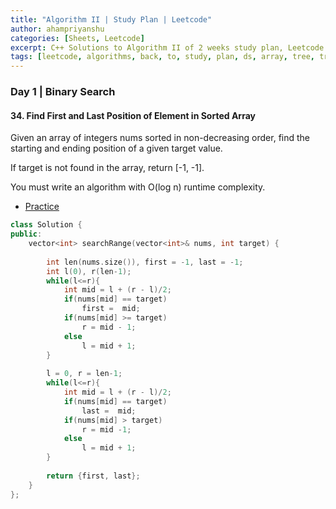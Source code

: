```yaml
---
title: "Algorithm II | Study Plan | Leetcode"
author: ahampriyanshu
categories: [Sheets, Leetcode]
excerpt: C++ Solutions to Algorithm II of 2 weeks study plan, Leetcode.
tags: [leetcode, algorithms, back, to, study, plan, ds, array, tree, trie, string, stacks, queue, linked list]
---
```


### Day 1 | Binary Search

#### 34. Find First and Last Position of Element in Sorted Array

Given an array of integers nums sorted in non-decreasing order, find the starting and ending position of a given target value.

If target is not found in the array, return [-1, -1].

You must write an algorithm with O(log n) runtime complexity.

* [Practice](https://leetcode.com/problems/find-first-and-last-position-of-element-in-sorted-array/)

```cpp
class Solution {
public:
    vector<int> searchRange(vector<int>& nums, int target) {
        
        int len(nums.size()), first = -1, last = -1;
        int l(0), r(len-1);
        while(l<=r){
            int mid = l + (r - l)/2;
            if(nums[mid] == target)
                first =  mid;
            if(nums[mid] >= target)
                r = mid - 1;
            else
                l = mid + 1;
        }
        
        l = 0, r = len-1;
        while(l<=r){
            int mid = l + (r - l)/2;
            if(nums[mid] == target)
                last =  mid;
            if(nums[mid] > target)
                r = mid -1;
            else
                l = mid + 1;
        }
        
        return {first, last};
    }
};
```
